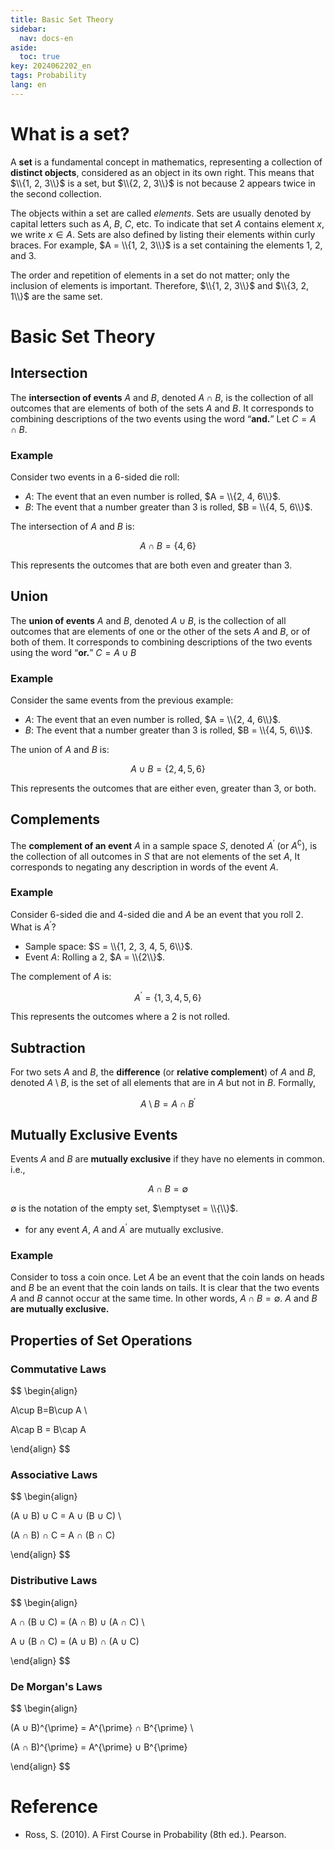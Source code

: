```yaml
---
title: Basic Set Theory
sidebar:
  nav: docs-en
aside:
  toc: true
key: 2024062202_en
tags: Probability
lang: en
---
```


# What is a set?

A **set** is a fundamental concept in mathematics, representing a collection of **distinct objects**, considered as an object in its own right. This means that $\\{1, 2, 3\\}$ is a set, but $\\{2, 2, 3\\}$ is not because $2$ appears twice in the second collection.

The objects within a set are called *elements*. Sets are usually denoted by capital letters such as $A$, $B$, $C$, etc. To indicate that set $A$ contains element $x$, we write $x \in A$. Sets are also defined by listing their elements within curly braces. For example, $A = \\{1, 2, 3\\}$ is a set containing the elements 1, 2, and 3.

The order and repetition of elements in a set do not matter; only the inclusion of elements is important. Therefore, $\\{1, 2, 3\\}$ and $\\{3, 2, 1\\}$ are the same set.

# Basic Set Theory

## Intersection

The **intersection of events** $A$ and $B$, denoted $A ∩ B$, is the collection of all outcomes that are elements of both of the sets $A$ and $B$. It corresponds to combining descriptions of the two events using the word “**and.**” Let $C = A ∩ B$.



### Example

Consider two events in a 6-sided die roll:

- $A$: The event that an even number is rolled, $A = \\{2, 4, 6\\}$.
- $B$: The event that a number greater than 3 is rolled, $B = \\{4, 5, 6\\}$.

The intersection of $A$ and $B$ is:

$$
A∩B=\{4,6\}
$$

This represents the outcomes that are both even and greater than 3.

## Union

The **union of events** $A$ and $B$, denoted $A ∪ B$, is the collection of all outcomes that are elements of one or the other of the sets $A$ and $B$, or of both of them. It corresponds to combining descriptions of the two events using the word “**or.**” $C = A ∪ B$



### Example

Consider the same events from the previous example:

- $A$: The event that an even number is rolled, $A = \\{2, 4, 6\\}$.
- $B$: The event that a number greater than 3 is rolled, $B = \\{4, 5, 6\\}$.

The union of $A$ and $B$ is:

$$
A∪B=\{2,4,5,6\}
$$

This represents the outcomes that are either even, greater than $3$, or both.



## Complements

The **complement of an event** $A$ in a sample space $S$, denoted $A^{\prime}$ (or $A^\complement$), is the collection of all outcomes in $S$ that are not elements of the set $A$, It corresponds to negating any description in words of the event $A$.



### Example

Consider 6-sided die and 4-sided die and $A$ be an event that you roll $2$. What is $A^{\prime}$?

- Sample space: $S = \\{1, 2, 3, 4, 5, 6\\}$.
- Event $A$: Rolling a 2, $A = \\{2\\}$.

The complement of $A$ is:

$$
A^{\prime} = \{1,3,4,5,6\}
$$

This represents the outcomes where a $2$ is not rolled.



## Subtraction

For two sets $A$ and $B$, the **difference** (or **relative complement**) of $A$ and $B$, denoted $A \setminus B$, is the set of all elements that are in $A$ but not in $B$. Formally,

$$
A\setminus B = A\cap B^{\prime}
$$

 

## Mutually Exclusive Events

Events $A$ and $B$ are **mutually exclusive** if they have no elements in common. i.e.,

$$
A\cap B = \emptyset
$$

$\emptyset$ is the notation of the empty set, $\emptyset = \\{\\}$.

- for any event $A$, $A$ and $A^{\prime}$ are mutually exclusive.

### Example

Consider to toss a coin once. Let $A$ be an event that the coin lands on heads and $B$ be an event that the coin lands on tails. It is clear that the two events $A$ and $B$ cannot occur at the same time. In other words, $A ∩ B = ∅$. $A$ and $B$ **are mutually exclusive.**



## Properties of Set Operations

### Commutative Laws

$$
\begin{align}

A\cup B=B\cup A \\

A\cap B = B\cap A

\end{align}
$$

### Associative Laws

$$
\begin{align}

(A ∪ B) ∪ C = A ∪ (B ∪ C) \\

(A ∩ B) ∩ C = A ∩ (B ∩ C)

\end{align}
$$



### Distributive Laws

$$
\begin{align}

A ∩ (B ∪ C) = (A ∩ B) ∪ (A ∩ C) \\

A ∪ (B ∩ C) = (A ∪ B) ∩ (A ∪ C)

\end{align}
$$



### De Morgan's Laws

$$
\begin{align}

(A ∪ B)^{\prime} = A^{\prime} ∩ B^{\prime} \\

(A ∩ B)^{\prime} = A^{\prime} ∪ B^{\prime}

\end{align}
$$

# Reference

* Ross, S. (2010). A First Course in Probability (8th ed.). Pearson.